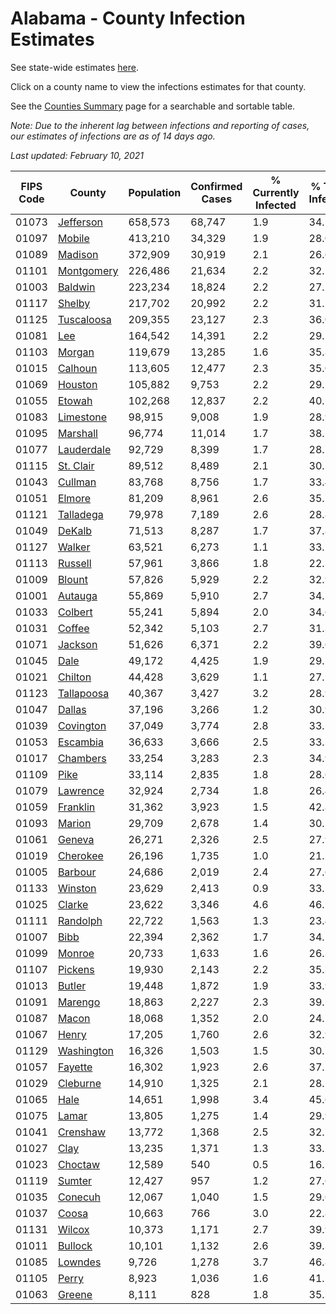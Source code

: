 # Alabama - County Infection Estimates

See state-wide estimates [here](/infections/us-al).

Click on a county name to view the infections estimates for that county.

See the [Counties Summary](/infections/summary-counties) page for a searchable and sortable table.

*Note: Due to the inherent lag between infections and reporting of cases, our estimates of infections are as of 14 days ago.*

*Last updated: February 10, 2021*

|   FIPS Code |                   County |   Population |   Confirmed Cases |   % Currently Infected |   % Total Infected |
|-------------|--------------------------|--------------|-------------------|------------------------|--------------------|
|       01073 |   [Jefferson](jefferson) |      658,573 |            68,747 |                    1.9 |               34.1 |
|       01097 |         [Mobile](mobile) |      413,210 |            34,329 |                    1.9 |               28.0 |
|       01089 |       [Madison](madison) |      372,909 |            30,919 |                    2.1 |               26.6 |
|       01101 | [Montgomery](montgomery) |      226,486 |            21,634 |                    2.2 |               32.1 |
|       01003 |       [Baldwin](baldwin) |      223,234 |            18,824 |                    2.2 |               27.2 |
|       01117 |         [Shelby](shelby) |      217,702 |            20,992 |                    2.2 |               31.2 |
|       01125 | [Tuscaloosa](tuscaloosa) |      209,355 |            23,127 |                    2.3 |               36.0 |
|       01081 |               [Lee](lee) |      164,542 |            14,391 |                    2.2 |               29.2 |
|       01103 |         [Morgan](morgan) |      119,679 |            13,285 |                    1.6 |               35.8 |
|       01015 |       [Calhoun](calhoun) |      113,605 |            12,477 |                    2.3 |               35.0 |
|       01069 |       [Houston](houston) |      105,882 |             9,753 |                    2.2 |               29.5 |
|       01055 |         [Etowah](etowah) |      102,268 |            12,837 |                    2.2 |               40.5 |
|       01083 |   [Limestone](limestone) |       98,915 |             9,008 |                    1.9 |               28.9 |
|       01095 |     [Marshall](marshall) |       96,774 |            11,014 |                    1.7 |               38.2 |
|       01077 | [Lauderdale](lauderdale) |       92,729 |             8,399 |                    1.7 |               28.7 |
|       01115 |   [St. Clair](st.-clair) |       89,512 |             8,489 |                    2.1 |               30.5 |
|       01043 |       [Cullman](cullman) |       83,768 |             8,756 |                    1.7 |               33.4 |
|       01051 |         [Elmore](elmore) |       81,209 |             8,961 |                    2.6 |               35.7 |
|       01121 |   [Talladega](talladega) |       79,978 |             7,189 |                    2.6 |               28.8 |
|       01049 |         [DeKalb](dekalb) |       71,513 |             8,287 |                    1.7 |               37.8 |
|       01127 |         [Walker](walker) |       63,521 |             6,273 |                    1.1 |               33.2 |
|       01113 |       [Russell](russell) |       57,961 |             3,866 |                    1.8 |               22.7 |
|       01009 |         [Blount](blount) |       57,826 |             5,929 |                    2.2 |               32.9 |
|       01001 |       [Autauga](autauga) |       55,869 |             5,910 |                    2.7 |               34.2 |
|       01033 |       [Colbert](colbert) |       55,241 |             5,894 |                    2.0 |               34.6 |
|       01031 |         [Coffee](coffee) |       52,342 |             5,103 |                    2.7 |               31.3 |
|       01071 |       [Jackson](jackson) |       51,626 |             6,371 |                    2.2 |               39.6 |
|       01045 |             [Dale](dale) |       49,172 |             4,425 |                    1.9 |               29.1 |
|       01021 |       [Chilton](chilton) |       44,428 |             3,629 |                    1.1 |               27.2 |
|       01123 | [Tallapoosa](tallapoosa) |       40,367 |             3,427 |                    3.2 |               28.9 |
|       01047 |         [Dallas](dallas) |       37,196 |             3,266 |                    1.2 |               30.9 |
|       01039 |   [Covington](covington) |       37,049 |             3,774 |                    2.8 |               33.2 |
|       01053 |     [Escambia](escambia) |       36,633 |             3,666 |                    2.5 |               33.3 |
|       01017 |     [Chambers](chambers) |       33,254 |             3,283 |                    2.3 |               34.9 |
|       01109 |             [Pike](pike) |       33,114 |             2,835 |                    1.8 |               28.6 |
|       01079 |     [Lawrence](lawrence) |       32,924 |             2,734 |                    1.8 |               26.4 |
|       01059 |     [Franklin](franklin) |       31,362 |             3,923 |                    1.5 |               42.8 |
|       01093 |         [Marion](marion) |       29,709 |             2,678 |                    1.4 |               30.1 |
|       01061 |         [Geneva](geneva) |       26,271 |             2,326 |                    2.5 |               27.9 |
|       01019 |     [Cherokee](cherokee) |       26,196 |             1,735 |                    1.0 |               21.5 |
|       01005 |       [Barbour](barbour) |       24,686 |             2,019 |                    2.4 |               27.6 |
|       01133 |       [Winston](winston) |       23,629 |             2,413 |                    0.9 |               33.1 |
|       01025 |         [Clarke](clarke) |       23,622 |             3,346 |                    4.6 |               46.1 |
|       01111 |     [Randolph](randolph) |       22,722 |             1,563 |                    1.3 |               23.4 |
|       01007 |             [Bibb](bibb) |       22,394 |             2,362 |                    1.7 |               34.1 |
|       01099 |         [Monroe](monroe) |       20,733 |             1,633 |                    1.6 |               26.3 |
|       01107 |       [Pickens](pickens) |       19,930 |             2,143 |                    2.2 |               35.3 |
|       01013 |         [Butler](butler) |       19,448 |             1,872 |                    1.9 |               33.9 |
|       01091 |       [Marengo](marengo) |       18,863 |             2,227 |                    2.3 |               39.1 |
|       01087 |           [Macon](macon) |       18,068 |             1,352 |                    2.0 |               24.7 |
|       01067 |           [Henry](henry) |       17,205 |             1,760 |                    2.6 |               32.9 |
|       01129 | [Washington](washington) |       16,326 |             1,503 |                    1.5 |               30.7 |
|       01057 |       [Fayette](fayette) |       16,302 |             1,923 |                    2.6 |               37.2 |
|       01029 |     [Cleburne](cleburne) |       14,910 |             1,325 |                    2.1 |               28.2 |
|       01065 |             [Hale](hale) |       14,651 |             1,998 |                    3.4 |               45.6 |
|       01075 |           [Lamar](lamar) |       13,805 |             1,275 |                    1.4 |               29.9 |
|       01041 |     [Crenshaw](crenshaw) |       13,772 |             1,368 |                    2.5 |               32.7 |
|       01027 |             [Clay](clay) |       13,235 |             1,371 |                    1.3 |               33.7 |
|       01023 |       [Choctaw](choctaw) |       12,589 |               540 |                    0.5 |               16.1 |
|       01119 |         [Sumter](sumter) |       12,427 |               957 |                    1.2 |               27.6 |
|       01035 |       [Conecuh](conecuh) |       12,067 |             1,040 |                    1.5 |               29.6 |
|       01037 |           [Coosa](coosa) |       10,663 |               766 |                    3.0 |               22.8 |
|       01131 |         [Wilcox](wilcox) |       10,373 |             1,171 |                    2.7 |               39.9 |
|       01011 |       [Bullock](bullock) |       10,101 |             1,132 |                    2.6 |               39.3 |
|       01085 |       [Lowndes](lowndes) |        9,726 |             1,278 |                    3.7 |               46.8 |
|       01105 |           [Perry](perry) |        8,923 |             1,036 |                    1.6 |               41.1 |
|       01063 |         [Greene](greene) |        8,111 |               828 |                    1.8 |               35.3 |